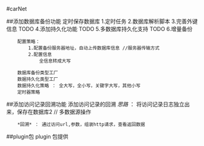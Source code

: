 #carNet

##添加数据库备份功能
	定时保存数据库
		1.定时任务
		2.数据库解析脚本 
		3.完善外键信息 TODO
		4.添加持久化功能 TODO
		5.多数据库持久化支持 TODO
		6.增量备份
		
		配置策略：
			1.配置备份服务器地址，自动上传数据库信息 //服务器传输方式
			2.配置信息
				全信息转成大写
		
		数据库备份类型工厂
		数据持久化类型工厂
		数据持久化策略 ： 全大写，全小写，关键字大写，其他小写
		定时器策略
##添加访问记录回溯功能
	添加访问记录的回溯
		*思路* ： 将访问记录日志独立出来，保存在数据库2  // 多数据源操作
		
		*回溯* ： 通过访问url,参数，组装http请求，查看返回数据
		
##plugin包
	plugin 包提供